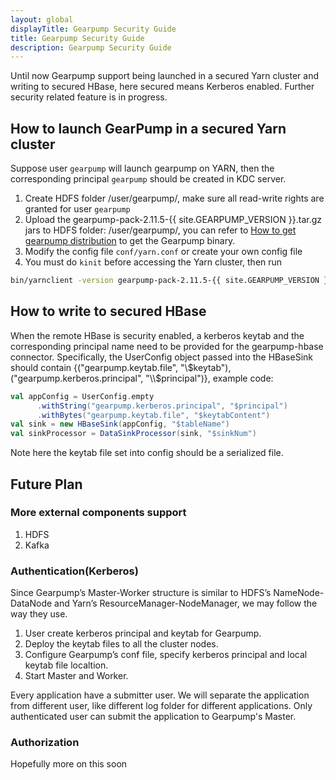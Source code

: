 ```yaml
---
layout: global
displayTitle: Gearpump Security Guide
title: Gearpump Security Guide
description: Gearpump Security Guide
---
```


Until now Gearpump support being launched in a secured Yarn cluster and writing to secured HBase, here secured means Kerberos enabled. 
Further security related feature is in progress.

## How to launch GearPump in a secured Yarn cluster
Suppose user ```gearpump``` will launch gearpump on YARN, then the corresponding principal `gearpump` should be created in KDC server.

1. Create HDFS folder /user/gearpump/, make sure all read-write rights are granted for user ```gearpump```
2. Upload the gearpump-pack-2.11.5-{{ site.GEARPUMP_VERSION }}.tar.gz jars to HDFS folder: /user/gearpump/, you can refer to [How to get gearpump distribution](get-gearpump-distribution.html) to get the Gearpump binary.
3. Modify the config file ```conf/yarn.conf``` or create your own config file
4. You must do ```kinit``` before accessing the Yarn cluster, then run 
  ``` bash
  bin/yarnclient -version gearpump-pack-2.11.5-{{ site.GEARPUMP_VERSION }} -config conf/yarn.conf
  ```
  
## How to write to secured HBase
When the remote HBase is security enabled, a kerberos keytab and the corresponding principal name need to be
provided for the gearpump-hbase connector. Specifically, the UserConfig object passed into the HBaseSink should contain
{("gearpump.keytab.file", "\\$keytab"), ("gearpump.kerberos.principal", "\\$principal")}, example code:

```scala
val appConfig = UserConfig.empty
      .withString("gearpump.kerberos.principal", "$principal")
      .withBytes("gearpump.keytab.file", "$keytabContent")
val sink = new HBaseSink(appConfig, "$tableName")
val sinkProcessor = DataSinkProcessor(sink, "$sinkNum")
```

Note here the keytab file set into config should be a serialized file.

## Future Plan

### More external components support
1. HDFS
2. Kafka

### Authentication(Kerberos)
Since Gearpump’s Master-Worker structure is similar to HDFS’s NameNode-DataNode and Yarn’s ResourceManager-NodeManager, we may follow the way they use.

1. User create kerberos principal and keytab for Gearpump.
2. Deploy the keytab files to all the cluster nodes.
3. Configure Gearpump’s conf file, specify kerberos principal and local keytab file localtion.
4. Start Master and Worker.

Every application have a submitter user. We will separate the application from different user, like different log folder for different applications. 
Only authenticated user can submit the application to Gearpump's Master.

### Authorization
Hopefully more on this soon
